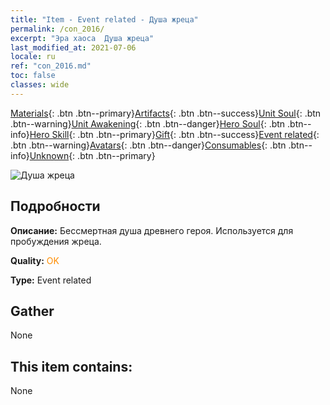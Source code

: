 ```yaml
---
title: "Item - Event related - Душа жреца"
permalink: /con_2016/
excerpt: "Эра хаоса  Душа жреца"
last_modified_at: 2021-07-06
locale: ru
ref: "con_2016.md"
toc: false
classes: wide
---
```

 [Materials](/ItemsRU/){: .btn .btn--primary}[Artifacts](/ItemsRU/Artifacts/){: .btn .btn--success}[Unit Soul](/ItemsRU/UnitSoul/){: .btn .btn--warning}[Unit Awakening](/ItemsRU/UnitAwakening/){: .btn .btn--danger}[Hero Soul](/ItemsRU/HeroSoul/){: .btn .btn--info}[Hero Skill](/ItemsRU/HeroSkill/){: .btn .btn--primary}[Gift](/ItemsRU/Gift/){: .btn .btn--success}[Event related](/ItemsRU/Events/){: .btn .btn--warning}[Avatars](/ItemsRU/Avatars/){: .btn .btn--danger}[Consumables](/ItemsRU/Consumables/){: .btn .btn--info}[Unknown](/ItemsRU/Unknown/){: .btn .btn--primary}

 ![Душа жреца](/images/t/juexing_105.jpg)

## Подробности
 **Описание:** Бессмертная душа древнего героя. Используется для пробуждения жреца.

 **Quality:** <span style="color: #FF8C00">OK</span>

 **Type:** Event related

## Gather

  None

## This item contains:

  None

